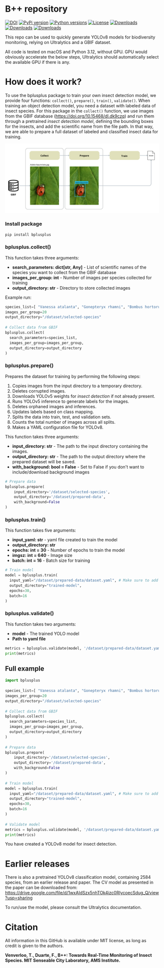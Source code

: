 # B++ repository

[![DOI](https://zenodo.org/badge/765250194.svg)](https://zenodo.org/badge/latestdoi/765250194) 
[![PyPi version](https://img.shields.io/pypi/v/bplusplus.svg)](https://pypi.org/project/bplusplus/)
[![Python versions](https://img.shields.io/pypi/pyversions/bplusplus.svg)](https://pypi.org/project/bplusplus/)
[![License](https://img.shields.io/pypi/l/bplusplus.svg)](https://pypi.org/project/bplusplus/)
[![Downloads](https://static.pepy.tech/badge/bplusplus)](https://pepy.tech/project/bplusplus)
[![Downloads](https://static.pepy.tech/badge/bplusplus/month)](https://pepy.tech/project/bplusplus)
[![Downloads](https://static.pepy.tech/badge/bplusplus/week)](https://pepy.tech/project/bplusplus)

This repo can be used to quickly generate YOLOv8 models for biodiversity monitoring, relying on Ultralytics and a GBIF dataset.

All code is tested on macOS and Python 3.12, without GPU. GPU would obviously accelerate the below steps, Ultralytics should automatically select the available GPU if there is any.

# How does it work?

To use the bplusplus package to train your own insect detection model, we provide four functions: `collect()`, `prepare()`, `train()`, `validate()`. When training an object detection model, you need a dataset with labeled data of insect species. For this package in the `collect()` function, we use images from the GBIF database (https://doi.org/10.15468/dl.dk9czq) and run them through a pretrained *insect detection model*, defining the bounding boxes for the insects, and add the scientific name from the file path. In that way, we are able to prepare a full dataset of labeled and classified insect data for training. 

![Bplusplus overview](./bplusplus2-overview.png)

### Install package

```python
pip install bplusplus
```

### bplusplus.collect()

This function takes three arguments: 
- **search_parameters: dict[str, Any]** - List of scientific names of the species you want to collect from the GBIF database 
- **images_per_group: int** - Number of images per species collected for training
- **output_directory: str** - Directory to store collected images

Example run: 
```python
species_list=[ "Vanessa atalanta", "Gonepteryx rhamni", "Bombus hortorum"] 
images_per_group=20 
output_directory="/dataset/selected-species"

# Collect data from GBIF
bplusplus.collect(
  search_parameters=species_list,
  images_per_group=images_per_group,
  output_directory=output_directory
)
```

### bplusplus.prepare()

Prepares the dataset for training by performing the following steps:
  1. Copies images from the input directory to a temporary directory.
  2. Deletes corrupted images.
  3. Downloads YOLOv5 weights for *insect detection* if not already present.
  4. Runs YOLOv5 inference to generate labels for the images.
  5. Deletes orphaned images and inferences.
  6. Updates labels based on class mapping.
  7. Splits the data into train, test, and validation sets.
  8. Counts the total number of images across all splits.
  9. Makes a YAML configuration file for YOLOv8.

This function takes three arguments: 
- **input_directory: str** - The path to the input directory containing the images.
- **output_directory: str** - The path to the output directory where the prepared dataset will be saved.
- **with_background: bool = False** - Set to False if you don't want to include/download background images

```python
# Prepare data 
bplusplus.prepare(
    input_directory='/dataset/selected-species',
    output_directory='/dataset/prepared-data',
    with_background=False 
)
```

### bplusplus.train()

This function takes five arguments: 
- **input_yaml: str** - yaml file created to train the model
- **output_directory: str**
- **epochs: int = 30** - Number of epochs to train the model
- **imgsz: int = 640** - Image size 
- **batch: int = 16** - Batch size for training

```python
# Train model
model = bplusplus.train(
  input_yaml="/dataset/prepared-data/dataset.yaml", # Make sure to add the correct path
  output_directory="trained-model",
  epochs=30, 
  batch=16 
)
```

### bplusplus.validate()

This function takes two arguments: 
- **model** - The trained YOLO model
- **Path to yaml file** 

```python
metrics = bplusplus.validate(model, '/dataset/prepared-data/dataset.yaml')
print(metrics)
```



## Full example
```python
import bplusplus

species_list=[ "Vanessa atalanta", "Gonepteryx rhamni", "Bombus hortorum"] 
images_per_group=20 
output_directory="/dataset/selected-species"

# Collect data from GBIF
bplusplus.collect(
  search_parameters=species_list,
  images_per_group=images_per_group,
  output_directory=output_directory
)

# Prepare data 
bplusplus.prepare(
    input_directory='/dataset/selected-species',
    output_directory='/dataset/prepared-data',
    with_background=False 
)

# Train model
model = bplusplus.train(
  input_yaml="/dataset/prepared-data/dataset.yaml", # Make sure to add the correct path
  output_directory="trained-model",
  epochs=30, 
  batch=16 
)

# Validate model
metrics = bplusplus.validate(model, '/dataset/prepared-data/dataset.yaml')
print(metrics)

```

You have created a YOLOv8 model for insect detection. 

# Earlier releases

There is also a pretrained YOLOv8 classification model, containing 2584 species, from an earlier release and paper. 
The CV model as presented in the paper can be downloaded from: https://drive.google.com/file/d/1wxAIdSzx5nhTOk4izc0RIycoecSdug_Q/view?usp=sharing

To run/use the model, please consult the Ultralytics documentation. 


# Citation

All information in this GitHub is available under MIT license, as long as credit is given to the authors.

**Venverloo, T., Duarte, F., B++: Towards Real-Time Monitoring of Insect Species. MIT Senseable City Laboratory, AMS Institute.**
